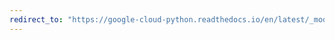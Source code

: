 ```yaml
---
redirect_to: "https://google-cloud-python.readthedocs.io/en/latest/_modules/google/cloud/dataproc_v1.html"
---
```

